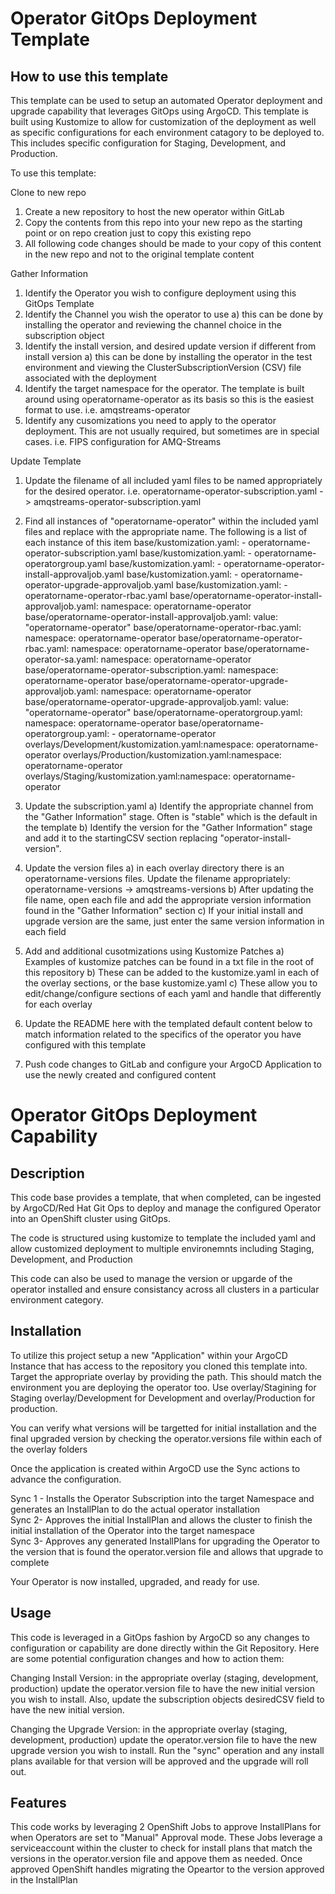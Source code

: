 # Operator GitOps Deployment Template

## How to use this template

This template can be used to setup an automated Operator deployment and upgrade capability that leverages GitOps using ArgoCD. This template is built using Kustomize to allow for customization of the deployment as well as specific configurations for each environment catagory to be deployed to. This includes specific configuration for Staging, Development, and Production.

To use this template:

Clone to new repo
1) Create a new repository to host the new operator within GitLab
2) Copy the contents from this repo into your new repo as the starting point or on repo creation just to copy this existing repo
3) All following code changes should be made to your copy of this content in the new repo and not to the original template content

Gather Information
1) Identify the Operator you wish to configure deployment using this GitOps Template
2) Identify the Channel you wish the operator to use
	a) this can be done by installing the operator and reviewing the channel choice in the subscription object
3) Identify the install version, and desired update version if different from install version
	a) this can be done by installing the operator in the test environment and viewing the ClusterSubscriptionVersion (CSV) file associated with the deployment
4) Identify the target namespace for the operator. The template is built around using operatorname-operator as its basis so this is the easiest format to use. i.e. amqstreams-operator
5) Identify any cusomizations you need to apply to the operator deployment. This are not usually required, but sometimes are in special cases. i.e. FIPS configuration for AMQ-Streams

Update Template
1) Update the filename of all included yaml files to be named appropriately for the desired operator. i.e. operatorname-operator-subscription.yaml -> amqstreams-operator-subscription.yaml 

2) Find all instances of "operatorname-operator" within the included yaml files and replace with the appropriate name. The following is a list of each instance of this item
base/kustomization.yaml:  - operatorname-operator-subscription.yaml
base/kustomization.yaml:  - operatorname-operatorgroup.yaml
base/kustomization.yaml:  - operatorname-operator-install-approvaljob.yaml
base/kustomization.yaml:  - operatorname-operator-upgrade-approvaljob.yaml
base/kustomization.yaml:  - operatorname-operator-rbac.yaml
base/operatorname-operator-install-approvaljob.yaml:  namespace: operatorname-operator
base/operatorname-operator-install-approvaljob.yaml:              value: "operatorname-operator"
base/operatorname-operator-rbac.yaml:  namespace: operatorname-operator
base/operatorname-operator-rbac.yaml:  namespace: operatorname-operator
base/operatorname-operator-sa.yaml:  namespace: operatorname-operator
base/operatorname-operator-subscription.yaml:  namespace: operatorname-operator
base/operatorname-operator-upgrade-approvaljob.yaml:  namespace: operatorname-operator
base/operatorname-operator-upgrade-approvaljob.yaml:              value: "operatorname-operator"
base/operatorname-operatorgroup.yaml:  namespace: operatorname-operator
base/operatorname-operatorgroup.yaml:    - operatorname-operator
overlays/Development/kustomization.yaml:namespace: operatorname-operator
overlays/Production/kustomization.yaml:namespace: operatorname-operator
overlays/Staging/kustomization.yaml:namespace: operatorname-operator

3) Update the subscription.yaml
	a) Identify the appropriate channel from the "Gather Information" stage. Often is "stable" which is the default in the template
	b) Identify the version for the "Gather Information" stage and add it to the startingCSV section replacing "operator-install-version".

4) Update the version files
	a) in each overlay directory there is an operatorname-versions files. Update the filename appropriately: operatorname-versions -> amqstreams-versions
	b) After updating the file name, open each file and add the appropriate version information found in the "Gather Information" section
	c) If your initial install and upgrade version are the same, just enter the same version information in each field

5) Add and additional cusotmizations using Kustomize Patches
	a) Examples of kustomize patches can be found in a txt file in the root of this repository
	b) These can be added to the kustomize.yaml in each of the overlay sections, or the base kustomize.yaml
	c) These allow you to edit/change/configure sections of each yaml and handle that differently for each overlay

6) Update the README here with the templated default content below to match information related to the specifics of the operator you have configured with this template

7) Push code changes to GitLab and configure your ArgoCD Application to use the newly created and configured content

# Operator GitOps Deployment Capability

## Description

This code base provides a template, that when completed, can be ingested by ArgoCD/Red Hat Git Ops to deploy and manage the configured Operator into an OpenShift cluster using GitOps.

The code is structured using kustomize to template the included yaml and allow customized deployment to multiple environemnts including Staging, Development, and Production

This code can also be used to manage the version or upgarde of the operator installed and ensure consistancy across all clusters in a particular environment category.

## Installation

To utilize this project setup a new "Application" within your ArgoCD Instance that has access to the repository you cloned this template into. Target the appropriate overlay by providing the path. This should match the environment you are deploying the operator too. Use overlay/Stagining for Staging overlay/Development for Development and overlay/Production for production.

You can verify what versions will be targetted for initial installation and the final upgraded version by checking the operator.versions file within each of the overlay folders

Once the application is created within ArgoCD use the Sync actions to advance the configuration.

Sync 1 - Installs the Operator Subscription into the target Namespace and generates an InstallPlan to do the actual operator installation  
Sync 2- Approves the initial InstallPlan and allows the cluster to finish the initial installation of the Operator into the target namespace  
Sync 3- Approves any generated InstallPlans for upgrading the Operator to the version that is found the operator.version file and allows that upgrade to complete  
  
Your Operator is now installed, upgraded, and ready for use.  

## Usage

This code is leveraged in a GitOps fashion by ArgoCD so any changes to configuration or capability are done directly within the Git Repository. Here are some potential configuration changes and how to action them:
  
Changing Install Version: in the appropriate overlay (staging, development, production) update the operator.version file to have the new initial version you wish to install. Also, update the subscription objects desiredCSV field to have the new initial version.  

Changing the Upgrade Version: in the appropriate overlay (staging, development, production) update the operator.version file to have the new upgrade version you wish to install. Run the "sync" operation and any install plans available for that version will be approved and the upgrade will roll out.  


## Features

This code works by leveraging 2 OpenShift Jobs to approve InstallPlans for when Operators are set to "Manual" Approval mode. These Jobs leverage a serviceaccount within the cluster to check for install plans that match the versions in the operator.version file and appove them as needed. Once approved OpenShift handles migrating the Opeartor to the version approved in the InstallPlan  
